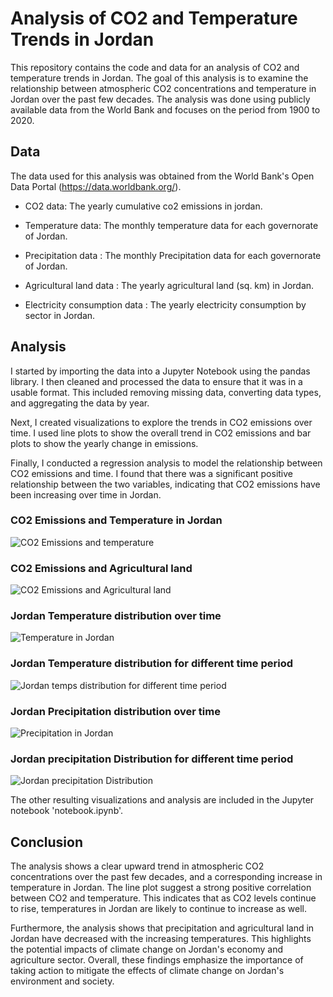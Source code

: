 # Analysis of CO2 and Temperature Trends in Jordan

This repository contains the code and data for an analysis of CO2 and temperature trends in Jordan. The goal of this analysis is to examine the relationship between atmospheric CO2 concentrations and temperature in Jordan over the past few decades. The analysis was done using publicly available data from the World Bank and focuses on the period from 1900 to 2020.

## Data
The data used for this analysis was obtained from the World Bank's Open Data Portal (https://data.worldbank.org/).

* CO2 data: The yearly cumulative co2 emissions in jordan.

* Temperature data: The monthly temperature data for each governorate of Jordan.

* Precipitation data : The monthly Precipitation data for each governorate of Jordan.

* Agricultural land data : The yearly agricultural land (sq. km) in Jordan.

* Electricity consumption data : The yearly electricity consumption by sector in Jordan.

## Analysis
I started by importing the data into a Jupyter Notebook using the pandas library. I then cleaned and processed the data to ensure that it was in a usable format. This included removing missing data, converting data types, and aggregating the data by year.

Next, I created visualizations to explore the trends in CO2 emissions over time. I used line plots to show the overall trend in CO2 emissions and bar plots to show the yearly change in emissions.

Finally, I conducted a regression analysis to model the relationship between CO2 emissions and time. I found that there was a significant positive relationship between the two variables, indicating that CO2 emissions have been increasing over time in Jordan.


### CO2 Emissions and Temperature in Jordan
![CO2 Emissions and temperature](https://user-images.githubusercontent.com/112093285/229786205-a2015ae1-33fb-45c6-bc28-e6119d520023.png)

### CO2 Emissions and Agricultural land
![CO2 Emissions and Agricultural land](https://user-images.githubusercontent.com/112093285/229786197-f0fb7a4b-d694-4e20-a685-e66fb5d6961c.png)

### Jordan Temperature distribution over time
![Temperature in Jordan](https://user-images.githubusercontent.com/112093285/229786211-758ab9cb-81f1-48d5-b254-391f9b77e8d7.png)

### Jordan Temperature distribution for different time period
![Jordan temps distribution for different time period](https://user-images.githubusercontent.com/112093285/229786204-cdbdcd0f-0a64-45a0-8979-5cd80d4b89a4.png)

### Jordan Precipitation distribution over time
![Precipitation in Jordan](https://user-images.githubusercontent.com/112093285/229786214-4bb4a28a-8a40-4f10-b709-6a4e4daa2d73.png)

### Jordan precipitation Distribution for different time period
![Jordan precipitation Distribution](https://user-images.githubusercontent.com/112093285/229786208-98e1aeba-0ff6-4597-83a4-a7799ca2b334.png)

The other resulting visualizations and analysis are included in the Jupyter notebook 'notebook.ipynb'.

## Conclusion
The analysis shows a clear upward trend in atmospheric CO2 concentrations over the past few decades, and a corresponding increase in temperature in Jordan. The line plot suggest a strong positive correlation between CO2 and temperature. This indicates that as CO2 levels continue to rise, temperatures in Jordan are likely to continue to increase as well.

Furthermore, the analysis shows that precipitation and agricultural land in Jordan have decreased with the increasing temperatures. This highlights the potential impacts of climate change on Jordan's economy and agriculture sector. Overall, these findings emphasize the importance of taking action to mitigate the effects of climate change on Jordan's environment and society.
